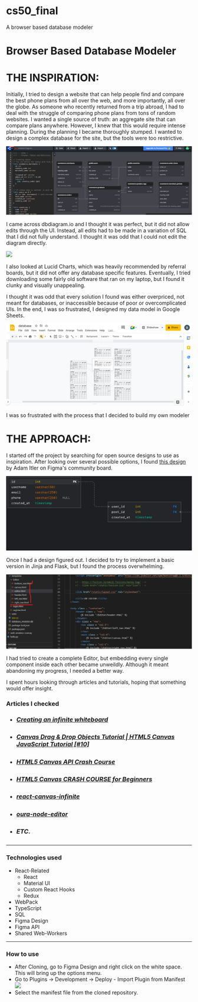 # cs50_final
A browser based database modeler

# Browser Based Database Modeler

<h1>THE INSPIRATION:</h1>
<p>
  Initially, I tried to design a website that can help people find and compare the best phone plans from all over the web, and more importantly, all over the globe. As someone who recently returned from a trip abroad, I had to deal with the struggle of comparing phone plans from tons of random websites. I wanted a single source of truth: an aggregate site that can compare plans anywhere. However, I knew that this would require intense planning. During the planning I became thoroughly stumped. I wanted to design a complex database for the site, but the tools were too restrictive. 
<p>
<img src = "markdown_assets/dbdiagram.png" />
<p>
  I came across dbdiagram.io and I thought it was perfect, but it did not allow edits through the UI. Instead, all edits had to be made in a variation of SQL that I did not fully understand. I thought it was odd that I could not edit the diagram directly.
</p>
<img src = "markdown_assets/lucidcharts.png" />
<p>
  I also looked at Lucid Charts, which was heavily recommended by referral boards, but it did not offer any database specific features. Eventually, I tried downloading some fairly old software that ran on my laptop, but I found it clunky and visually unappealing.
</p>
<p>
  I thought it was odd that every solution I found was either overpriced, not meant for databases, or inaccessible because of poor or overcomplicated UIs. In the end, I was so frustrated, I designed my data model in Google Sheets.
</p>
<img src = "markdown_assets/Google_Sheets_PowerPoint.png" />
<p>
  I was so frustrated with the process that I decided to build my own modeler
</p>

<h1>THE APPROACH:</h1>
<p>
  I started off the project by searching for open source designs to use as inspiration.
  After looking over several possible options, I found <a href = "https://www.figma.com/community/file/953392126753792320">this design</a> by Adam Itler on Figma's 
  community board.
</p>
<img src = "markdown_assets/database_diagram.png" />
<p>
  Once I had a design figured out. I decided to try to implement a basic version in Jinja and Flask, but I found the process overwhelming. 
</p>
  <img src = "markdown_assets/Jinja_editor.png" />
<p>
  I had tried to create a complete Editor, but embedding every single component inside each other became unweildly. Although it meant abandoning my progress, I needed a better way.
</p>
<p>
  I spent hours looking through articles and tutorials, hoping that something would offer insight.
</p>
<h3>Articles I checked
<ul>

  <li>
    <h5>
      <a href = "https://medium.com/@tom.humph/creating-an-infinite-whiteboard-97527e886712">
        Creating an infinite whiteboard
      </a>
    </h5>
  </li>

  <li>
    <h5>
      <a href = "https://www.youtube.com/watch?v=7PYvx8u_9Sk">
        Canvas Drag & Drop Objects Tutorial | HTML5 Canvas JavaScript Tutorial [#10]
      </a>
    </h5>
  </li>

  <li>
    <h5>
      <a href = "https://www.youtube.com/watch?v=gm1QtePAYTM&ab_channel=TraversyMedia">
        HTML5 Canvas API Crash Course
      </a>
    </h5>
  </li>

  <li>
    <h5>
      <a href = "https://www.youtube.com/watch?v=Yvz_axxWG4Y&t=183s&ab_channel=Frankslaboratory">
        HTML5 Canvas CRASH COURSE for Beginners
      </a>
    </h5>
  </li>
  
  <li>
    <h5>
      <a href = "https://github.com/dilidili/react-canvas-infinite" >
        react-canvas-infinite
      </a>
    </h5>
  </li>

  <li>
    <h5>
      <a href = "https://github.com/mathieuguyot/oura-node-editor" >
        oura-node-editor
      </a>
    </h5>
  </li>
  
  <li>
    <h5>
      ETC.
    </h5>
  </li>
</ul>
<hr />
<h3>Technologies used</h3>
<ul>
    <li>
        React-Related
        <ul>
          <li>
            React
          </li>
          <li>
            Material UI
          </li>
          <li>
            Custom React Hooks
          </li>
          <li>
            Redux
          </li>
        </ul>
    </li>
    <li>
      WebPack
    </li>
    <li>
      TypeScript
    </li>
    <li>
      SQL
    </li>
    <li>
      Figma Design
    </li>
    <li>
      Figma API
    </li>
    <li>
      Shared Web-Workers
    </li>
</ul>
<hr />
<h3>How to use</h3>
<ul>
    <li>
        After Cloning, go to Figma Design and right click on the white space. This will bring up the options menu.
    </li>
    <li>
        Go to Plugins -> Development -> Deploy - Import Plugin from Manifest
        <img src = "ReadMe-assets/plugin-instruction.png">
    </li>
    <li>
      Select the manifest file from the cloned repository.
    </li>
</ul>
